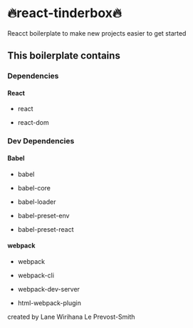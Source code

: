 # 🔥react-tinderbox🔥

Reacct boilerplate to make new projects easier to get started

## This boilerplate contains

### Dependencies

#### React

- react

- react-dom

### Dev Dependencies

#### Babel

- babel

- babel-core

- babel-loader

- babel-preset-env

- babel-preset-react

#### webpack

- webpack

- webpack-cli

- webpack-dev-server

- html-webpack-plugin

created by Lane Wirihana Le Prevost-Smith
